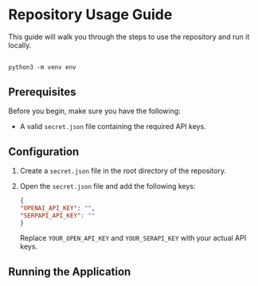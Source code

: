 # Repository Usage Guide

This guide will walk you through the steps to use the repository and run it locally.
## 
```
python3 -m venv env 

```

## Prerequisites

Before you begin, make sure you have the following:
- A valid `secret.json` file containing the required API keys.

## Configuration

1. Create a `secret.json` file in the root directory of the repository.

2. Open the `secret.json` file and add the following keys:

    ```json
    {
    "OPENAI_API_KEY": "",
    "SERPAPI_API_KEY": ""
    }   
    ```

    Replace `YOUR_OPEN_API_KEY` and `YOUR_SERAPI_KEY` with your actual API keys.

## Running the Application


